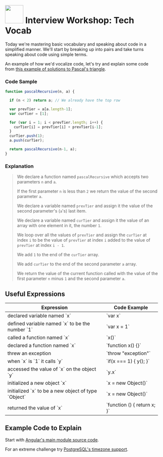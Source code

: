 # <img src="https://cloud.githubusercontent.com/assets/7833470/10899314/63829980-8188-11e5-8cdd-4ded5bcb6e36.png" height="60"> Interview Workshop: Tech Vocab

Today we're mastering basic vocabulary and speaking about code in a simplified manner. We'll start by breaking up into pairs and take turns speaking about code using simple terms.

An example of how we'd vocalize code, let's try and explain some code from <a href="https://gist.github.com/kgates-github/4695492" target="_blank">this example of solutions to Pascal's triangle</a>.


### Code Sample

```js
function pascalRecursive(n, a) {

  if (n < 2) return a; // We already have the top row

  var prevTier = a[a.length-1];
  var curTier = [1];

  for (var i = 1; i < prevTier.length; i++) {
    curTier[i] = prevTier[i] + prevTier[i-1];
  }
  curTier.push(1);
  a.push(curTier);

  return pascalRecursive(n-1, a);
}
```

### Explanation

> We declare a function named `pascalRecursive` which accepts two parameters `n` and `a`.
> 
> If the first parameter `n` is less than `2` we return the value of the second parameter `a`.
> 
> We declare a variable named `prevTier` and assign it the value of the second parameter's (`a`'s) last item.
> 
> We declare a variable named `curTier` and assign it the value of an array with one element in it, the number `1`.
> 
> We loop over all the values of `prevTier` and assign the `curTier` at index `i` to be the value of `prevTier` at index `i` added to the value of `prevTier` at index `i - 1`.
> 
> We add `1` to the end of the `curTier` array.
> 
> We add `curTier` to the end of the second parameter `a` array.
> 
> We return the value of the current function called with the value of the first parameter `n` minus `1` and the second parameter `a`.


## Useful Expressions

<table>
  <thead>
    <th>Expression</th>
    <th>Code Example</th>
  </thead>
  <tbody>
    <tr>
      <td>declared variable named `x`</td>
      <td>`var x`</td>
    </tr>
    <tr>
      <td>defined variable named `x` to be the number `1`</td>
      <td>`var x = 1`</td>
    <tr>
      <td>called a function named `x`</td>
      <td>`x()`</td>
    </tr>
    <tr>
      <td>declared a function named `x`</td>
      <td>`function x() {}`</td>
    </tr>
    <tr>
      <td>threw an exception</td>
      <td>`throw "exception"`</td>
    </tr>
    <tr>
      <td>when `x` is `1` it calls `y`</td>
      <td>`if(x === 1) { y(); }`</td>
    </tr>
    <tr>
      <td>accessed the value of `x` on the object `y`</td>
      <td>`y.x`</td>
    </tr>
    <tr>
      <td>initialized a new object `x`</td>
      <td>`x = new Object()`</td>
    </tr>
    <tr>
      <td>initialized `x` to be a new object of type `Object`</td>
      <td>`x = new Object()`</td>
    </tr>
    <tr>
      <td>returned the value of `x`</td>
      <td>`function () { return x; }`</td>
    </tr>
  </tbody>
</table>

## Example Code to Explain

Start with <a href="https://github.com/angular/angular.js/blob/master/src/Angular.js" target="_blank">Angular's main module source code</a>.

For an extreme challenge try <a href="https://github.com/postgres/postgres/blob/master/src/timezone/localtime.c" target="_blank">PostgreSQL's timezone support</a>.
